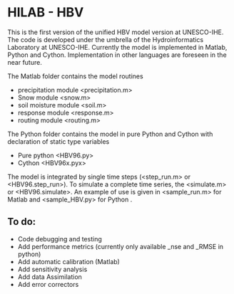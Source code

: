 # HILAB - HBV
This is the first version of the unified HBV model version at UNESCO-IHE. The code is developed under the umbrella of the Hydroinformatics Laboratory at UNESCO-IHE. Currently the model is implemented in Matlab, Python and Cython. Implementation in other languages are foreseen in the near future.

The Matlab folder contains the model routines
 - precipitation module <precipitation.m>
 - Snow module <snow.m>
 - soil moisture module <soil.m>
 - response module <response.m>
 - routing module <routing.m>
 
 The Python folder contains the model in pure Python and Cython with declaration of static type variables
 - Pure python <HBV96.py>
 - Cython <HBV96x.pyx>
 
The model is integrated by single time steps (<step_run.m> or <HBV96.step_run>).
To simulate a complete time series, the <simulate.m> or <HBV96.simulate>.
An example of use is given in <sample_run.m> for Matlab and <sample_HBV.py> for Python .

To do:
------

- Code debugging and testing
- Add performance metrics (currently only available _nse and _RMSE in python)
- Add automatic calibration (Matlab)
- Add sensitivity analysis
- Add data Assimilation
- Add error correctors
